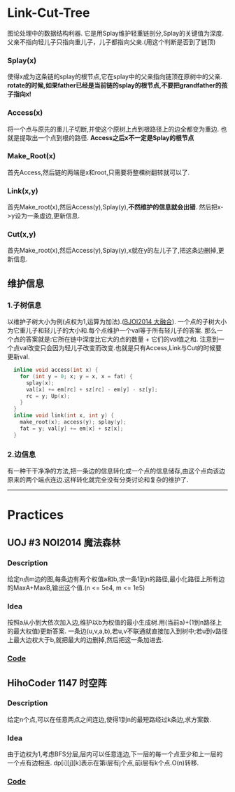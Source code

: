 # Link-Cut-Tree
图论处理中的数据结构利器.
它是用Splay维护轻重链剖分,Splay的关键值为深度.
父亲不指向轻儿子只指向重儿子，儿子都指向父亲.(用这个判断是否到了链顶)
<!--more-->
### Splay(x)
使得x成为这条链的splay的根节点,它在splay中的父亲指向链顶在原树中的父亲.
**rotate的时候,如果father已经是当前链的splay的根节点,不要把grandfather的孩子指向x!**
### Access(x)
将一个点与原先的重儿子切断,并使这个原树上点到根路径上的边全都变为重边.
也就是提取出一个点到根的路径. **Access之后x不一定是Splay的根节点**
### Make_Root(x)
首先Access,然后链的两端是x和root,只需要将整棵树翻转就可以了.
### Link(x,y)
首先Make_root(x),然后Access(y),Splay(y),**不然维护的信息就会出错**.
然后把x->y设为一条虛边,更新信息.
### Cut(x,y)
首先Make_root(x),然后Access(y),Splay(y),x就在y的左儿子了,把这条边删掉,更新信息.
## 维护信息
### 1.子树信息
以维护子树大小为例(点权为1,运算为加法).([BJOI2014 大融合](https://loj.ac/problem/2230)).
一个点的子树大小为它重儿子和轻儿子的大小和.每个点维护一个val等于所有轻儿子的答案.
那么一个点的答案就是:它所在链中深度比它大的点的数量 + 它们的val值之和.
注意到一个点val改变只会因为轻儿子改变而改变.也就是只有Access,Link与Cut的时候要更新val.
```cpp
  inline void access(int x) {
    for (int y = 0; x; y = x, x = fat) {
      splay(x);
      val[x] += em[rc] + sz[rc] - em[y] - sz[y];
      rc = y; Up(x);
    }
  }
  inline void link(int x, int y) {
    make_root(x); access(y); splay(y);
    fat = y; val[y] += em[x] + sz[x];
  }
```
### 2.边信息
有一种干干净净的方法,把一条边的信息转化成一个点的信息储存,由这个点向该边原来的两个端点连边.这样转化就完全没有分类讨论和复杂的维护了.

---
# Practices
## UOJ #3 NOI2014 魔法森林
### Description
给定n点m边的图,每条边有两个权值a和b,求一条1到n的路径,最小化路径上所有边的MaxA+MaxB,输出这个值.(n <= 5e4, m <= 1e5)
### Idea
按照a从小到大依次加入边,维护以b为权值的最小生成树.用(当前a)+(1到n路径上的最大权值)更新答案.
一条边(u,v,a,b),若u,v不联通就直接加入到树中;若u到v路径上最大边权大于b,就把最大的边删掉,然后把这一条加进去.
### [Code](http://uoj.ac/submission/224027)

## HihoCoder 1147 时空阵
### Description
给定n个点,可以在任意两点之间连边,使得1到n的最短路经过k条边,求方案数.
### Idea
由于边权为1,考虑BFS分层,层内可以任意连边,下一层的每一个点至少和上一层的一个点有边相连.
dp[i][j][k]表示在第i层有j个点,前i层有k个点.O(n)转移.
### [Code](https://cn.vjudge.net/solution/12639894)
